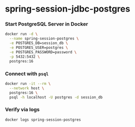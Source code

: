 # spring-session-jdbc-postgres

### Start PostgreSQL Server in Docker

```bash
docker run -d \
  --name spring-session-postgres \
  -e POSTGRES_DB=session_db \
  -e POSTGRES_USER=postgres \
  -e POSTGRES_PASSWORD=password \
  -p 5432:5432 \
  postgres:16
```

### Connect with `psql`

```bash
docker run -it --rm \
  --network host \
  postgres:16 \
  psql -h localhost -U postgres -d session_db
```

### Verify via logs

```bash
docker logs spring-session-postgres
```
